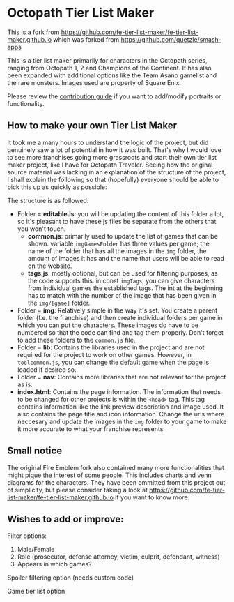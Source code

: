 # Octopath Tier List Maker

This is a fork from https://github.com/fe-tier-list-maker/fe-tier-list-maker.github.io which was forked from https://github.com/quetzle/smash-apps

This is a tier list maker primarily for characters in the Octopath series, ranging from Octopath 1, 2 and Champions of the Continent. It has also been expanded with additional options like the Team Asano gamelist and the rare monsters. Images used are property of Square Enix.

Please review the [contribution guide](https://github.com/octopath-tier-list-maker/octopath-tier-list-maker.github.io/blob/master/CONTRIBUTING.md) if you want to add/modify portraits or functionality.

## How to make your own Tier List Maker

It took me a many hours to understand the logic of the project, but did genuinely saw a lot of potential in how it was built. That's why I would love to see more franchises going more grassroots and start their own tier list maker project, like I have for Octopath Traveler. Seeing how the original source material was lacking in an explanation of the structure of the project, I shall explain the following so that (hopefully) everyone should be able to pick this up as quickly as possible:

The structure is as followed:
- Folder = **editableJs**: you will be updating the content of this folder a lot, so it's pleasant to have these js files be separate from the others that you won't touch.
    - **common.js**: primarily used to update the list of games that can be shown. variable ``imgGamesFolder`` has three values per game; the name of the folder that has all the images in the ``img`` folder, the amount of images it has and the name that users will be able to read on the website.
    - **tags.js**: mostly optional, but can be used for filtering purposes, as the code supports this. in const ``imgTags``, you can give characters from individual games the established tags. The int at the beginning has to match with the number of the image that has been given in the ``img/[game]`` folder.
- Folder = **img**: Relatively simple in the way it's set. You create a parent folder (f.e. the franchise) and then create individual folders per game in which you can put the characters. These images do have to be numbered so that the code can find and tag them properly. Don't forget to add these folders to the ``common.js`` file.
- Folder = **lib**: Contains the libraries used in the project and are not required for the project to work on other games. However, in ``toolcommon.js``, you can change the default game when the page is loaded if desired so.
- Folder = **nav**: Contains more libraries that are not relevant for the project as is.
- **index.html**: Contains the page information. The information that needs to be changed for other projects is within the ``<head>`` tag. This tag contains information like the link preview description and image used. It also contains the page title and icon information. Change the urls where neccesary and update the images in the ``img`` folder to your game to make it more accurate to what your franchise represents.

## Small notice
The original Fire Emblem fork also contained many more functionalities that might pique the interest of some people. This includes charts and venn diagrams for the characters. They have been ommitted from this project out of simplicity, but please consider taking a look at https://github.com/fe-tier-list-maker/fe-tier-list-maker.github.io if you want to know more.

## Wishes to add or improve:
Filter options:
1. Male/Female
2. Role (prosecutor, defense attorney, victim, culprit, defendant, witness)
3. Appears in which games?

Spoiler filtering option (needs custom code)

Game tier list option
